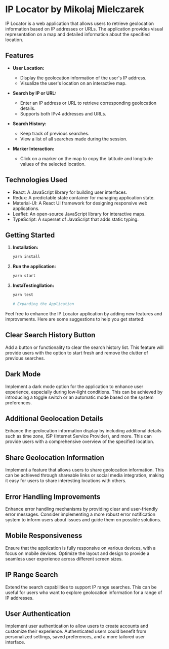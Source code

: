 # IP Locator by Mikolaj Mielczarek

IP Locator is a web application that allows users to retrieve geolocation information based on IP addresses or URLs. The application provides visual representation on a map and detailed information about the specified location.

## Features

- **User Location:**
  - Display the geolocation information of the user's IP address.
  - Visualize the user's location on an interactive map.

- **Search by IP or URL:**
  - Enter an IP address or URL to retrieve corresponding geolocation details.
  - Supports both IPv4 addresses and URLs.

- **Search History:**
  - Keep track of previous searches.
  - View a list of all searches made during the session.

- **Marker Interaction:**
  - Click on a marker on the map to copy the latitude and longitude values of the selected location.

## Technologies Used

- React: A JavaScript library for building user interfaces.
- Redux: A predictable state container for managing application state.
- Material-UI: A React UI framework for designing responsive web applications.
- Leaflet: An open-source JavaScript library for interactive maps.
- TypeScript: A superset of JavaScript that adds static typing.

## Getting Started

1. **Installation:**
   ```bash
   yarn install
2. **Run the application:**
   ```bash
   yarn start
3. **InstaTestingllation:**
   ```bash
   yarn test

   # Expanding the Application

Feel free to enhance the IP Locator application by adding new features and improvements. Here are some suggestions to help you get started:

## Clear Search History Button

Add a button or functionality to clear the search history list. This feature will provide users with the option to start fresh and remove the clutter of previous searches.

## Dark Mode

Implement a dark mode option for the application to enhance user experience, especially during low-light conditions. This can be achieved by introducing a toggle switch or an automatic mode based on the system preferences.

## Additional Geolocation Details

Enhance the geolocation information display by including additional details such as time zone, ISP (Internet Service Provider), and more. This can provide users with a comprehensive overview of the specified location.

## Share Geolocation Information

Implement a feature that allows users to share geolocation information. This can be achieved through shareable links or social media integration, making it easy for users to share interesting locations with others.

## Error Handling Improvements

Enhance error handling mechanisms by providing clear and user-friendly error messages. Consider implementing a more robust error notification system to inform users about issues and guide them on possible solutions.

## Mobile Responsiveness

Ensure that the application is fully responsive on various devices, with a focus on mobile devices. Optimize the layout and design to provide a seamless user experience across different screen sizes.

## IP Range Search

Extend the search capabilities to support IP range searches. This can be useful for users who want to explore geolocation information for a range of IP addresses.

## User Authentication

Implement user authentication to allow users to create accounts and customize their experience. Authenticated users could benefit from personalized settings, saved preferences, and a more tailored user interface.
